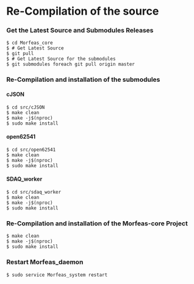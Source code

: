 # Re-Compilation of the source

### Get the Latest Source and Submodules Releases
```
$ cd Morfeas_core
$ # Get Latest Source
$ git pull
$ # Get Latest Source for the submodules
$ git submodules foreach git pull origin master
```
### Re-Compilation and installation of the submodules

#### cJSON
```
$ cd src/cJSON
$ make clean
$ make -j$(nproc)
$ sudo make install
```
#### open62541
```
$ cd src/open62541
$ make clean
$ make -j$(nproc)
$ sudo make install
```
#### SDAQ_worker
```
$ cd src/sdaq_worker
$ make clean
$ make -j$(nproc)
$ sudo make install
```
### Re-Compilation and installation of the Morfeas-core Project
```
$ make clean
$ make -j$(nproc)
$ sudo make install
```
### Restart Morfeas_daemon
```
$ sudo service Morfeas_system restart
```